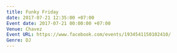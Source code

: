 ```yaml
---
title: Funky Friday
date: 2017-07-21 12:35:00 +07:00
Event date: 2017-07-21 00:00:00 +07:00
Venue: Chavez
Event URL: https://www.facebook.com/events/1934541150102410/
Genre: DJ
---
```


